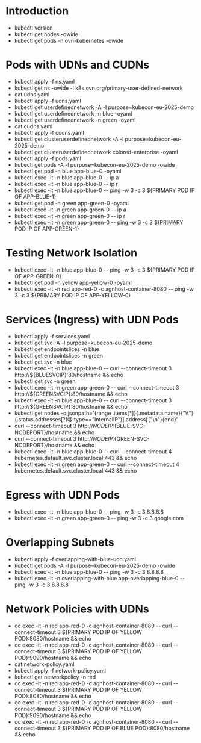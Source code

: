 # Introduction

* kubectl version
* kubectl get nodes -owide
* kubectl get pods -n ovn-kubernetes -owide

# Pods with UDNs and CUDNs

* kubectl apply -f ns.yaml
* kubectl get ns -owide -l k8s.ovn.org/primary-user-defined-network
* cat udns.yaml
* kubectl apply -f udns.yaml
* kubectl get userdefinednetwork -A -l purpose=kubecon-eu-2025-demo
* kubectl get userdefinednetwork -n blue -oyaml
* kubectl get userdefinednetwork -n green -oyaml
* cat cudns.yaml
* kubectl apply -f cudns.yaml
* kubectl get clusteruserdefinednetwork -A -l purpose=kubecon-eu-2025-demo
* kubectl get clusteruserdefinednetwork colored-enterprise -oyaml
* kubectl apply -f pods.yaml
* kubectl get pods -A -l purpose=kubecon-eu-2025-demo -owide
* kubectl get pod -n blue app-blue-0 -oyaml
* kubectl exec -it -n blue app-blue-0 -- ip a
* kubectl exec -it -n blue app-blue-0 -- ip r
* kubectl exec -it -n blue app-blue-0 -- ping -w 3 -c 3 ${PRIMARY POD IP OF APP-BLUE-1}
* kubectl get pod -n green app-green-0 -oyaml
* kubectl exec -it -n green app-green-0 -- ip a
* kubectl exec -it -n green app-green-0 -- ip r
* kubectl exec -it -n green app-green-0 -- ping -w 3 -c 3 ${PRIMARY POD IP OF APP-GREEN-1}

# Testing Network Isolation

* kubectl exec -it -n blue app-blue-0 -- ping -w 3 -c 3 ${PRIMARY POD IP OF APP-GREEN-0}
* kubectl get pod -n yellow app-yellow-0 -oyaml
* kubectl exec -it -n red app-red-0 -c agnhost-container-8080 -- ping -w 3 -c 3 ${PRIMARY POD IP OF APP-YELLOW-0}

# Services (Ingress) with UDN Pods

* kubectl apply -f services.yaml
* kubectl get svc -A -l purpose=kubecon-eu-2025-demo
* kubectl get endpointslices -n blue
* kubectl get endpointslices -n green
* kubectl get svc -n blue
* kubectl exec -it -n blue app-blue-0 -- curl --connect-timeout 3 http://${BLUESVCIP}:80/hostname && echo
* kubectl get svc -n green
* kubectl exec -it -n green app-green-0 -- curl --connect-timeout 3 http://${GREENSVCIP}:80/hostname && echo
* kubectl exec -it -n blue app-blue-0 -- curl --connect-timeout 3 http://${GREENSVCIP}:80/hostname && echo
* kubectl get nodes -o jsonpath='{range .items[*]}{.metadata.name}{"\t"}{.status.addresses[?(@.type=="InternalIP")].address}{"\n"}{end}'
* curl --connect-timeout 3 http://${NODEIP}:${BLUE-SVC-NODEPORT}/hostname && echo
* curl --connect-timeout 3 http://${NODEIP}:${GREEN-SVC-NODEPORT}/hostname && echo
* kubectl exec -it -n blue app-blue-0 -- curl --connect-timeout 4 kubernetes.default.svc.cluster.local:443 && echo
* kubectl exec -it -n green app-green-0 -- curl --connect-timeout 4 kubernetes.default.svc.cluster.local:443 && echo

# Egress with UDN Pods

* kubectl exec -it -n blue app-blue-0 -- ping -w 3 -c 3 8.8.8.8
* kubectl exec -it -n green app-green-0 -- ping -w 3 -c 3 google.com

# Overlapping Subnets

* kubectl apply -f overlapping-with-blue-udn.yaml
* kubectl get pods -A -l purpose=kubecon-eu-2025-demo -owide
* kubectl exec -it -n blue app-blue-0 -- ping -w 3 -c 3 8.8.8.8
* kubectl exec -it -n overlapping-with-blue app-overlapping-blue-0 -- ping -w 3 -c 3 8.8.8.8

# Network Policies with UDNs

* oc exec -it -n red app-red-0 -c agnhost-container-8080 -- curl --connect-timeout 3 ${PRIMARY POD IP OF YELLOW POD}:8080/hostname && echo
* oc exec -it -n red app-red-0 -c agnhost-container-8080 -- curl --connect-timeout 3 ${PRIMARY POD IP OF YELLOW POD}:9090/hostname && echo
* cat network-policy.yaml
* kubectl apply -f network-policy.yaml
* kubectl get networkpolicy -n red
* oc exec -it -n red app-red-0 -c agnhost-container-8080 -- curl --connect-timeout 3 ${PRIMARY POD IP OF YELLOW POD}:8080/hostname && echo
* oc exec -it -n red app-red-0 -c agnhost-container-8080 -- curl --connect-timeout 3 ${PRIMARY POD IP OF YELLOW POD}:9090/hostname && echo
* oc exec -it -n red app-red-0 -c agnhost-container-8080 -- curl --connect-timeout 3 ${PRIMARY POD IP OF BLUE POD}:8080/hostname && echo